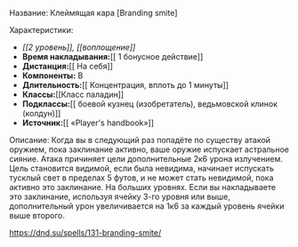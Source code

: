 Название: Клеймящая кара \[Branding smite] 

Характеристики:
- *[[2 уровень]], [[воплощение]]*
- **Время накладывания:**[[ 1 бонусное действие]]
- **Дистанция:**[[ На себя]]
- **Компоненты:** В
- **Длительность:**[[ Концентрация, вплоть до 1 минуты]]
- **Классы:**[[Класс  паладин]]
- **Подклассы:**[[ боевой кузнец (изобретатель), ведьмовской клинок (колдун)]]
- **Источник:**[[ «Player's handbook»]]

Описание:
Когда вы в следующий раз попадёте по существу атакой оружием, пока заклинание активно, ваше оружие испускает астральное сияние. Атака причиняет цели дополнительные 2к6 урона излучением. Цель становится видимой, если была невидима, начинает испускать тусклый свет в пределах 5 футов, и не может стать невидимой, пока активно это заклинание.
На больших уровнях. Если вы накладываете это заклинание, используя ячейку 3-го уровня или выше, дополнительный урон увеличивается на 1к6 за каждый уровень ячейки выше второго.

https://dnd.su/spells/131-branding-smite/